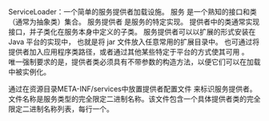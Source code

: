 ServiceLoader：一个简单的服务提供者加载设施。
服务 是一个熟知的接口和类（通常为抽象类）集合。
服务提供者 是服务的特定实现。
提供者中的类通常实现接口，并子类化在服务本身中定义的子类。
服务提供者可以以扩展的形式安装在 Java 平台的实现中，
也就是将 jar 文件放入任意常用的扩展目录中。
也可通过将提供者加入应用程序类路径，或者通过其他某些特定于平台的方式使其可用 。  
唯一强制要求的是，提供者类必须具有不带参数的构造方法，以便它们可以在加载中被实例化。

通过在资源目录META-INF/services中放置提供者配置文件 来标识服务提供者。文件名称是服务类型的完全限定二进制名称。该文件包含一个具体提供者类的完全限定二进制名称列表，每行一个。
